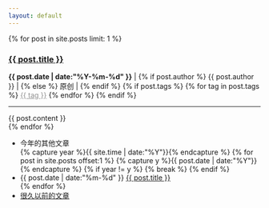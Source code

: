 ```yaml
---
layout: default
---
```


<div>
  {% for post in site.posts limit: 1 %}
  <article class="content">
    <section class="title">
      <h1><a href="{{ post.url }}" target="_self">{{ post.title }}</a></h1>
    </section>
    <section class="meta">
    <span class="item">
      <time datetime="{{ post.date }}" style="font-weight: bold"><i class="fa fa-calendar"></i> {{ post.date | date:"%Y-%m-%d" }}</time>
    </span>|
    {% if post.author %} 
      <span class="item"><i class="fa fa-copyright"></i> {{ post.author }} </span> |
      {% else %} 
      <span class="item"><i class="fa fa-copyright"></i> 原创 </span> |
    {% endif %}
    {% if post.tags %}  
    <span class="item">
      {% for tag in post.tags %}
      <a href="/tags#{{ tag }}" title="{{ tag }}" style="color:#909090;"><i class="fa fa-tag"></i> {{ tag }}</a>
      {% endfor %}
    </span>
    {% endif %}
    <span class="item" id="busuanzi_container_page_pv">
      <i class="fa fa-eye"></i> <span id="busuanzi_value_page_pv" style="font-weight: bold"></span>
    </span>
    </section>
    <hr>
    <section class="post">
    {{ post.content }}
    </section>
    </article>
  {% endfor %}
  <div class="divider"></div>
  <ul class="listing main-listing">
    <li class="listing-seperator">今年的其他文章</li>
  {% capture year %}{{ site.time | date:"%Y"}}{% endcapture %}
  {% for post in site.posts offset:1 %}
    {% capture y %}{{ post.date | date:"%Y"}}{% endcapture %}
    {% if year != y %}
    {% break %}
    {% endif %}
    <li class="listing-item">
      <time datetime="{{ post.date | date:"%m-%d" }}">{{ post.date | date:"%m-%d" }}</time>
      <a href="{{ post.url }}" title="{{ post.title }}" target="_self">{{ post.title }}</a>
    </li>
  {% endfor %}
    <li class="listing-seperator"><a href="/archive.html"  target="_self">很久以前的文章</a></li>
  </ul>
</div>